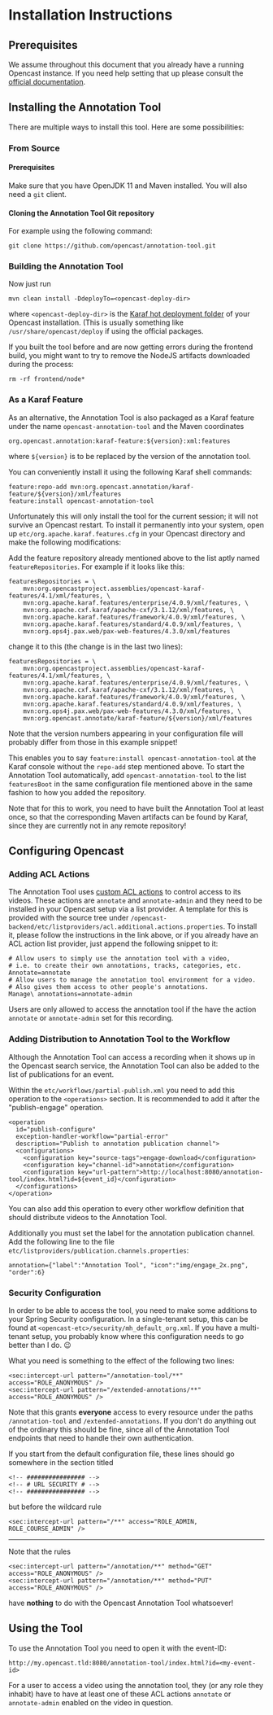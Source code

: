 # Installation Instructions

## Prerequisites

We assume throughout this document that you already have a running Opencast instance.
If you need help setting that up please consult the [official documentation](https://docs.opencast.org/develop/admin/#installation/).

## Installing the Annotation Tool

There are multiple ways to install this tool. Here are some possibilities:

### From Source

#### Prerequisites

Make sure that you have OpenJDK 11 and Maven installed.
You will also need a `git` client.

#### Cloning the Annotation Tool Git repository

For example using the following command:

    git clone https://github.com/opencast/annotation-tool.git

### Building the Annotation Tool

Now just run

    mvn clean install -DdeployTo=<opencast-deploy-dir>

where `<opencast-deploy-dir>` is the [Karaf hot deployment folder](https://karaf.apache.org/manual/latest/#_deployers)
of your Opencast installation. (This is usually something like `/usr/share/opencast/deploy`
if using the official packages.

If you built the tool before and are now getting errors during the frontend build,
you might want to try to remove the NodeJS artifacts downloaded during the process:

```
rm -rf frontend/node*
```

### As a Karaf Feature

As an alternative, the Annotation Tool is also packaged as a Karaf feature
under the name `opencast-annotation-tool` and the Maven coordinates

    org.opencast.annotation:karaf-feature:${version}:xml:features

where `${version}` is to be replaced by the version of the annotation tool.

You can conveniently install it using the following Karaf shell commands:

    feature:repo-add mvn:org.opencast.annotation/karaf-feature/${version}/xml/features
    feature:install opencast-annotation-tool

Unfortunately this will only install the tool for the current session; it will not survive an Opencast restart.
To install it permanently into your system, open up `etc/org.apache.karaf.features.cfg` in your Opencast directory
and make the following modifications:

Add the feature repository already mentioned above to the list aptly named `featureRepositories`.
For example if it looks like this:

    featuresRepositories = \
        mvn:org.opencastproject.assemblies/opencast-karaf-features/4.1/xml/features, \
        mvn:org.apache.karaf.features/enterprise/4.0.9/xml/features, \
        mvn:org.apache.cxf.karaf/apache-cxf/3.1.12/xml/features, \
        mvn:org.apache.karaf.features/framework/4.0.9/xml/features, \
        mvn:org.apache.karaf.features/standard/4.0.9/xml/features, \
        mvn:org.ops4j.pax.web/pax-web-features/4.3.0/xml/features

change it to this (the change is in the last two lines):

    featuresRepositories = \
        mvn:org.opencastproject.assemblies/opencast-karaf-features/4.1/xml/features, \
        mvn:org.apache.karaf.features/enterprise/4.0.9/xml/features, \
        mvn:org.apache.cxf.karaf/apache-cxf/3.1.12/xml/features, \
        mvn:org.apache.karaf.features/framework/4.0.9/xml/features, \
        mvn:org.apache.karaf.features/standard/4.0.9/xml/features, \
        mvn:org.ops4j.pax.web/pax-web-features/4.3.0/xml/features, \
        mvn:org.opencast.annotate/karaf-feature/${version}/xml/features

Note that the version numbers appearing in your configuration file
will probably differ from those in this example snippet!

This enables you to say `feature:install opencast-annotation-tool` at the Karaf console
without the `repo-add` step mentioned above. To start the Annotation Tool automatically,
add `opencast-annotation-tool` to the list `featuresBoot` in the same configuration file
mentioned above in the same fashion to how you added the repository.

Note that for this to work, you need to have built the Annotation Tool at least once,
so that the corresponding Maven artifacts can be found by Karaf, since they are currently not
in any remote repository!

## Configuring Opencast

### Adding ACL Actions

The Annotation Tool uses [custom ACL actions](https://docs.opencast.org/develop/admin/configuration/acl/#additional-acl-actions)
to control access to its videos. These actions are `annotate` and `annotate-admin` and they need to be installed
in your Opencast setup via a list provider. A template for this is provided with the source tree under
`/opencast-backend/etc/listproviders/acl.additional.actions.properties`.
To install it, please follow the instructions in the link above, or if you already have an ACL action list provider,
just append the following snippet to it:

```
# Allow users to simply use the annotation tool with a video,
# i.e. to create their own annotations, tracks, categories, etc.
Annotate=annotate
# Allow users to manage the annotation tool environment for a video.
# Also gives them access to other people's annotations.
Manage\ annotations=annotate-admin
```

Users are only allowed to access the annotation tool if the have the action `annotate` or `annotate-admin` set for this recording.

### Adding Distribution to Annotation Tool to the Workflow

Although the Annotation Tool can access a recording when it shows up in the Opencast search service, the Annotation Tool can also be added to the list of publications for an event.

Within the `etc/workflows/partial-publish.xml` you need to add this operation to the `<operations>` section. It is recommended to add it after the "publish-engage" operation.

```
<operation
  id="publish-configure"
  exception-handler-workflow="partial-error"
  description="Publish to annotation publication channel">
  <configurations>
    <configuration key="source-tags">engage-download</configuration>
    <configuration key="channel-id">annotation</configuration>
    <configuration key="url-pattern">http://localhost:8080/annotation-tool/index.html?id=${event_id}</configuration>
  </configurations>
</operation>
```

You can also add this operation to every other workflow definition that should distribute videos to the Annotation Tool.

Additionally you must set the label for the annotation publication channel. Add the following line to the file `etc/listproviders/publication.channels.properties`:

```
annotation={"label":"Annotation Tool", "icon":"img/engage_2x.png", "order":6}
```

### Security Configuration

In order to be able to access the tool,
you need to make some additions to your Spring Security configuration.
In a single-tenant setup,
this can be found at `<opencast-etc>/security/mh_default_org.xml`.
If you have a multi-tenant setup,
you probably know where this configuration needs to go
better than I do. :wink:

What you need is something to the effect of the following two lines:

    <sec:intercept-url pattern="/annotation-tool/**" access="ROLE_ANONYMOUS" />
    <sec:intercept-url pattern="/extended-annotations/**" access="ROLE_ANONYMOUS" />

Note that this grants **everyone** access to every resource
under the paths `/annotation-tool` and `/extended-annotations`.
If you don't do anything out of the ordinary this should be fine,
since all of the Annotation Tool endpoints that need to
handle their own authentication.

If you start from the default configuration file,
these lines should go somewhere in the section titled

    <!-- ################ -->
    <!-- # URL SECURITY # -->
    <!-- ################ -->

but before the wildcard rule

    <sec:intercept-url pattern="/**" access="ROLE_ADMIN, ROLE_COURSE_ADMIN" />

---

Note that the rules

    <sec:intercept-url pattern="/annotation/**" method="GET" access="ROLE_ANONYMOUS" />
    <sec:intercept-url pattern="/annotation/**" method="PUT" access="ROLE_ANONYMOUS" />

have **nothing** to do with the Opencast Annotation Tool whatsoever!

## Using the Tool

To use the Annotation Tool you need to open it with the event-ID:

    http://my.opencast.tld:8080/annotation-tool/index.html?id=<my-event-id>

For a user to access a video using the annotation tool, they (or any role they inhabit) have to have at least one
of these ACL actions `annotate` or `annotate-admin` enabled on the video in question.
